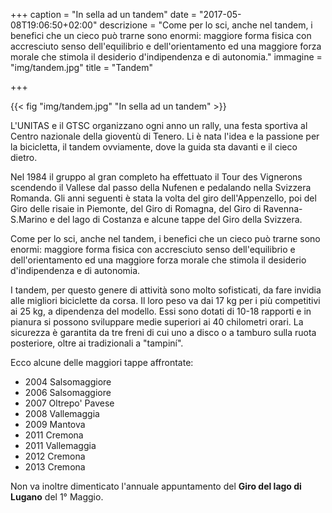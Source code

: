 +++
caption = "In sella ad un tandem"
date = "2017-05-08T19:06:50+02:00"
descrizione = "Come per lo sci, anche nel tandem, i benefici che un cieco può trarne sono enormi: maggiore forma fisica con accresciuto senso dell'equilibrio e dell'orientamento ed una maggiore forza morale che stimola il desiderio d'indipendenza e di autonomia."
immagine = "img/tandem.jpg"
title = "Tandem"

+++

{{< fig "img/tandem.jpg" "In sella ad un tandem" >}}

L'UNITAS e il GTSC organizzano ogni anno un rally, una festa sportiva al Centro nazionale della gioventù di Tenero. Li è nata l'idea e la passione per la bicicletta, il tandem ovviamente, dove la guida sta davanti e il cieco dietro.

Nel 1984 il gruppo al gran completo ha effettuato il Tour des Vignerons scendendo il Vallese dal passo della Nufenen e pedalando nella Svizzera Romanda. Gli anni seguenti è stata la volta del giro dell'Appenzello, poi del Giro delle risaie in Piemonte, del Giro di Romagna, del Giro di Ravenna-S.Marino e del lago di Costanza e alcune tappe del Giro della Svizzera.

Come per lo sci, anche nel tandem, i benefici che un cieco può trarne sono enormi: maggiore forma fisica con accresciuto senso dell'equilibrio e dell'orientamento ed una maggiore forza morale che stimola il desiderio d'indipendenza e di autonomia.

I tandem, per questo genere di attività sono molto sofisticati, da fare invidia alle migliori biciclette da corsa. Il loro peso va dai 17 kg per i più competitivi ai 25 kg, a dipendenza del modello. Essi sono dotati di 10-18 rapporti e in pianura si possono sviluppare medie superiori ai 40 chilometri orari. La sicurezza è garantita da tre freni di cui uno a disco o a tamburo sulla ruota posteriore, oltre ai tradizionali a "tampiní".


Ecco alcune delle maggiori tappe affrontate:

- 2004 Salsomaggiore
- 2006 Salsomaggiore
- 2007 Oltrepo' Pavese
- 2008 Vallemaggia
- 2009 Mantova
- 2011 Cremona
- 2011 Vallemaggia
- 2012 Cremona
- 2013 Cremona

Non va inoltre dimenticato l'annuale appuntamento del **Giro del lago di Lugano** del 1° Maggio.
